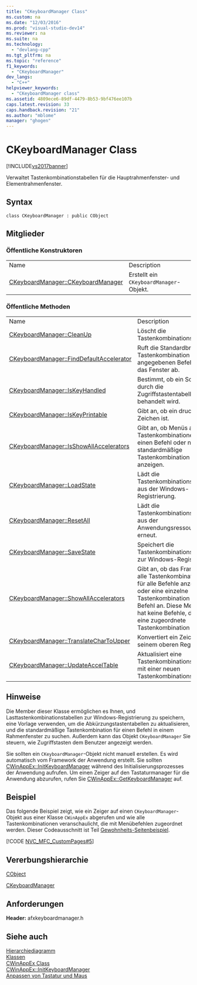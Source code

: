 ```yaml
---
title: "CKeyboardManager Class"
ms.custom: na
ms.date: "12/03/2016"
ms.prod: "visual-studio-dev14"
ms.reviewer: na
ms.suite: na
ms.technology: 
  - "devlang-cpp"
ms.tgt_pltfrm: na
ms.topic: "reference"
f1_keywords: 
  - "CKeyboardManager"
dev_langs: 
  - "C++"
helpviewer_keywords: 
  - "CKeyboardManager class"
ms.assetid: 4809ece6-89df-4479-8b53-9bf476ee107b
caps.latest.revision: 33
caps.handback.revision: "21"
ms.author: "mblome"
manager: "ghogen"
---
```

# CKeyboardManager Class
[!INCLUDE[vs2017banner](../../assembler/inline/includes/vs2017banner.md)]

Verwaltet Tastenkombinationstabellen für die Hauptrahmenfenster\- und Elementrahmenfenster.  
  
## Syntax  
  
```  
class CKeyboardManager : public CObject  
```  
  
## Mitglieder  
  
### Öffentliche Konstruktoren  
  
|||  
|-|-|  
|Name|Description|  
|[CKeyboardManager::CKeyboardManager](../Topic/CKeyboardManager::CKeyboardManager.md)|Erstellt ein `CKeyboardManager`\-Objekt.|  
  
### Öffentliche Methoden  
  
|||  
|-|-|  
|Name|Description|  
|[CKeyboardManager::CleanUp](../Topic/CKeyboardManager::CleanUp.md)|Löscht die Tastenkombinationstabellen.|  
|[CKeyboardManager::FindDefaultAccelerator](../Topic/CKeyboardManager::FindDefaultAccelerator.md)|Ruft die Standardbreite Tastenkombination für den angegebenen Befehl und das Fenster ab.|  
|[CKeyboardManager::IsKeyHandled](../Topic/CKeyboardManager::IsKeyHandled.md)|Bestimmt, ob ein Schlüssel durch die Zugriffstastentabelle behandelt wird.|  
|[CKeyboardManager::IsKeyPrintable](../Topic/CKeyboardManager::IsKeyPrintable.md)|Gibt an, ob ein druckbare Zeichen ist.|  
|[CKeyboardManager::IsShowAllAccelerators](../Topic/CKeyboardManager::IsShowAllAccelerators.md)|Gibt an, ob Menüs alle Tastenkombinationen für einen Befehl oder nur die standardmäßige Tastenkombination anzeigen.|  
|[CKeyboardManager::LoadState](../Topic/CKeyboardManager::LoadState.md)|Lädt die Tastenkombinationstabellen aus der Windows\-Registrierung.|  
|[CKeyboardManager::ResetAll](../Topic/CKeyboardManager::ResetAll.md)|Lädt die Tastenkombinationstabellen aus der Anwendungsressource erneut.|  
|[CKeyboardManager::SaveState](../Topic/CKeyboardManager::SaveState.md)|Speichert die Tastenkombinationstabellen zur Windows\-Registrierung.|  
|[CKeyboardManager::ShowAllAccelerators](../Topic/CKeyboardManager::ShowAllAccelerators.md)|Gibt an, ob das Framework alle Tastenkombinationen für alle Befehle anzeigt, oder eine einzelne Tastenkombination für jeden Befehl an.  Diese Methode hat keine Befehle, die nur eine zugeordnete Tastenkombination haben.|  
|[CKeyboardManager::TranslateCharToUpper](../Topic/CKeyboardManager::TranslateCharToUpper.md)|Konvertiert ein Zeichen zu seinem oberen Register.|  
|[CKeyboardManager::UpdateAccelTable](../Topic/CKeyboardManager::UpdateAccelTable.md)|Aktualisiert eine Tastenkombinationstabelle mit einer neuen Tastenkombinationstabelle.|  
  
## Hinweise  
 Die Member dieser Klasse ermöglichen es Ihnen, und Lasttastenkombinationstabellen zur Windows\-Registrierung zu speichern, eine Vorlage verwenden, um die Abkürzungstastentabellen zu aktualisieren, und die standardmäßige Tastenkombination für einen Befehl in einem Rahmenfenster zu suchen.  Außerdem kann das Objekt `CKeyboardManager` Sie steuern, wie Zugriffstasten dem Benutzer angezeigt werden.  
  
 Sie sollten ein `CKeyboardManager`\-Objekt nicht manuell erstellen.  Es wird automatisch vom Framework der Anwendung erstellt.  Sie sollten [CWinAppEx::InitKeyboardManager](../Topic/CWinAppEx::InitKeyboardManager.md) während des Initialisierungsprozesses der Anwendung aufrufen.  Um einen Zeiger auf den Tastaturmanager für die Anwendung abzurufen, rufen Sie [CWinAppEx::GetKeyboardManager](../Topic/CWinAppEx::GetKeyboardManager.md) auf.  
  
## Beispiel  
 Das folgende Beispiel zeigt, wie ein Zeiger auf einen `CKeyboardManager`\-Objekt aus einer Klasse `CWinAppEx` abgerufen und wie alle Tastenkombinationen veranschaulicht, die mit Menübefehlen zugeordnet werden.  Dieser Codeausschnitt ist Teil [Gewohnheits\-Seitenbeispiel](../../top/visual-cpp-samples.md).  
  
 [!CODE [NVC_MFC_CustomPages#5](../CodeSnippet/VS_Snippets_Misc/NVC_MFC_CustomPages#5)]  
  
## Vererbungshierarchie  
 [CObject](../../mfc/reference/cobject-class.md)  
  
 [CKeyboardManager](../../mfc/reference/ckeyboardmanager-class.md)  
  
## Anforderungen  
 **Header:** afxkeyboardmanager.h  
  
## Siehe auch  
 [Hierarchiediagramm](../../mfc/hierarchy-chart.md)   
 [Klassen](../../mfc/reference/mfc-classes.md)   
 [CWinAppEx Class](../../mfc/reference/cwinappex-class.md)   
 [CWinAppEx::InitKeyboardManager](../Topic/CWinAppEx::InitKeyboardManager.md)   
 [Anpassen von Tastatur und Maus](../../mfc/keyboard-and-mouse-customization.md)